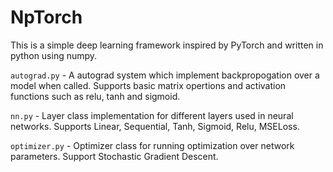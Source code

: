 # NpTorch
This is a simple deep learning framework inspired by PyTorch and written in python using numpy.<br>

`autograd.py` - A autograd system which implement backpropogation over a model when called. Supports basic matrix opertions and activation functions such as relu, tanh and sigmoid. <br>

`nn.py` - Layer class implementation for different layers used in neural networks. Supports Linear, Sequential, Tanh, Sigmoid, Relu, MSELoss.<br>

`optimizer.py` - Optimizer class for running optimization over network parameters. Support Stochastic Gradient Descent.
